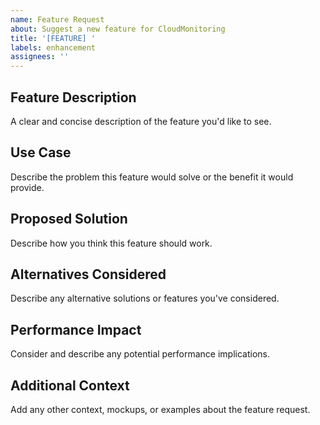 ```yaml
---
name: Feature Request
about: Suggest a new feature for CloudMonitoring
title: '[FEATURE] '
labels: enhancement
assignees: ''
---
```


## Feature Description
A clear and concise description of the feature you'd like to see.

## Use Case
Describe the problem this feature would solve or the benefit it would provide.

## Proposed Solution
Describe how you think this feature should work.

## Alternatives Considered
Describe any alternative solutions or features you've considered.

## Performance Impact
Consider and describe any potential performance implications.

## Additional Context
Add any other context, mockups, or examples about the feature request.

